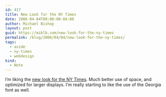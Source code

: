 ```yaml
---
id: 417
title: New Look for the NY Times
date: 2006-04-04T00:00:00-04:00
author: Michael Bishop
layout: post
guid: https://miklb.com/new-look-for-the-ny-times
permalink: /blog/2006/04/04/new-look-for-the-ny-times/
tags:
  - aside
  - ny-times
  - webdesign
kind:
  - Note
---
```

<p>I’m liking the <a href="http://www.nytimes.com">new look for the NY Times</a>.  Much better use of space, and optimized for larger displays.  I’m really starting to like the use of the Georgia font as well.</p>